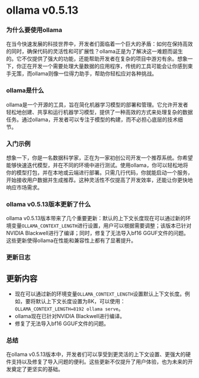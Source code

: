 # ollama v0.5.13
### 为什么要使用ollama

在当今快速发展的科技世界中，开发者们面临着一个巨大的矛盾：如何在保持高效的同时，确保代码的灵活性和可扩展性？ollama正是为了解决这一难题而诞生的。它不仅提供了强大的功能，还能帮助开发者在复杂的项目中游刃有余。想象一下，你正在开发一个需要处理大量数据的应用程序，传统的工具可能会让你感到束手无策，而ollama则像一位得力助手，帮助你轻松应对各种挑战。

### ollama是什么

ollama是一个开源的工具，旨在简化机器学习模型的部署和管理。它允许开发者轻松地创建、共享和运行机器学习模型，提供了一种高效的方式来处理复杂的数据任务。通过ollama，开发者可以专注于模型的构建，而不必担心底层的技术细节。

### 入门示例

想象一下，你是一名数据科学家，正在为一家初创公司开发一个推荐系统。你希望能够快速迭代模型，并在不同的环境中进行测试。使用ollama，你可以轻松地将你的模型打包，并在本地或云端进行部署。只需几行代码，你就能启动一个服务，开始接收用户数据并生成推荐。这种灵活性不仅提高了开发效率，还能让你更快地响应市场需求。

### ollama v0.5.13版本更新了什么

ollama v0.5.13版本带来了几个重要更新：默认的上下文长度现在可以通过新的环境变量`OLLAMA_CONTEXT_LENGTH`进行设置，用户可以根据需要调整；该版本已针对NVIDIA Blackwell进行了编译；同时，修复了无法导入bf16 GGUF文件的问题。这些更新使得ollama在性能和兼容性上都有了显著提升。

### 更新日志

## 更新内容
- 现在可以通过新的环境变量`OLLAMA_CONTEXT_LENGTH`设置默认上下文长度。例如，要将默认上下文长度设置为8K，可以使用：`OLLAMA_CONTEXT_LENGTH=8192 ollama serve`。
- ollama现在已针对NVIDIA Blackwell进行编译。
- 修复了无法导入bf16 GGUF文件的问题。

### 总结

在ollama v0.5.13版本中，开发者们可以享受到更灵活的上下文设置、更强大的硬件支持以及修复了导入问题的便利。这些更新不仅提升了用户体验，也为未来的开发奠定了更坚实的基础。